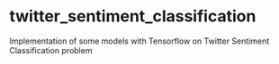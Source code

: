 # twitter_sentiment_classification
Implementation of some models with Tensorflow on Twitter Sentiment Classification problem
